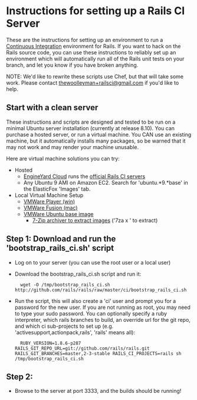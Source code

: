 Instructions for setting up a Rails CI Server
=============================================

These are the instructions for setting up an environment to run a [Continuous Integration](http://martinfowler.com/articles/continuousIntegration.html) environment for Rails.  If you want to hack on the Rails source code, you can use these instructions to reliably set up an environment which will automatically run all of the Rails unit tests on your branch, and let you know if you have broken anything.

NOTE: We'd like to rewrite these scripts use Chef, but that will take some work.  Please contact 
thewoolleyman+railsci@gmail.com if you'd like to help.


Start with a clean server
-------------------------

These instructions and scripts are designed and tested to be run on a minimal Ubuntu server installation (currently at release 8.10).  You can purchase a hosted server, or run a virtual machine.  You CAN use an existing machine, but it automatically installs many packages, so be warned that it may not work and may render your machine unusable.

Here are virtual machine solutions you can try:

* Hosted
  * [EngineYard Cloud](http://www.engineyard.com/cloud-services) runs the [official Rails CI servers](http://ci.rubyonrails.org)
  * Any Ubuntu 9 AMI on Amazon EC2.  Search for 'ubuntu.*9.*base' in the ElasticFox 'Images' tab.
* Local Virtual Machine Setup
  * [VMWare Player (win)](http://www.vmware.com/products/player/)
  * [VMWare Fusion (mac)](http://www.vmware.com/download/fusion/)
  * [VMWare Ubuntu base image](http://www.vmware.com/appliances/directory/)
    * [7-Zip archiver to extract images](http://www.7-zip.org/) ('7za x <file>' to extract)


Step 1: Download and run the 'bootstrap\_rails\_ci.sh' script
-------------------------------------------------------------

* Log on to your server (you can use the root user or a local user)
* Download the bootstrap\_rails\_ci.sh script and run it:

        wget -O /tmp/bootstrap_rails_ci.sh http://github.com/rails/rails/raw/master/ci/bootstrap_rails_ci.sh

* Run the script, this will also create a 'ci' user and prompt you for a password for the new user.  If you are 
  not running as root, you may need to type your sudo password.  You can optionally specify a ruby interpreter,
  which rails branches to build, an override url for the git repo, and which ci sub-projects to set up (e.g.
  'activesupport,actionpack,rails', 'rails' means all):

        RUBY_VERSION=1.8.6-p287 RAILS_GIT_REPO_URL=git://github.com/rails/rails.git RAILS_GIT_BRANCHES=master,2-3-stable RAILS_CI_PROJECTS=rails sh /tmp/bootstrap_rails_ci.sh

Step 2: 
------------------------------------------------------

* Browse to the server at port 3333, and the builds should be running!
